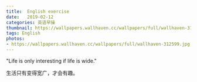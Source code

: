 ```yaml
---
title:  English exercise
date:   2019-02-12
categories: 英语早操
thumbnail: https://wallpapers.wallhaven.cc/wallpapers/full/wallhaven-312599.jpg
tags: English
photos:
- https://wallpapers.wallhaven.cc/wallpapers/full/wallhaven-312599.jpg
---
```


"Life is only interesting if life is wide."
<p>生活只有变得宽广，才会有趣。</p>
